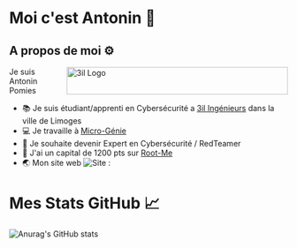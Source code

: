 # Moi c'est Antonin 👋

## A propos de moi ⚙️
<a href="https://www.3il-ingenieurs.fr/"><img src="https://upload.wikimedia.org/wikipedia/fr/d/d3/Logo_3iL_Ing%C3%A9nieurs.svg" align="right" margin-top="15px" width="400" height="50px" alt="3il Logo"></a>
Je suis Antonin Pomies<br>
 - 📚 Je suis étudiant/apprenti en Cybersécurité a <a href="https://www.3il-ingenieurs.fr/">3il Ingénieurs<a> dans la ville de Limoges
 - 💻 Je travaille à <a href="https://www.micro-genie.fr">Micro-Génie<a>
 - 📑 Je souhaite devenir Expert en Cybersécurité / RedTeamer
 - 🚩 J'ai un capital de 1200 pts sur <a href="https://www.root-me.org/HackMeSvP">Root-Me<a>
 - 🌏 Mon site web ![Site : ](antoninpomies.github.io)

# Mes Stats GitHub 📈
![Anurag's GitHub stats](https://github-readme-stats.vercel.app/api?username=antoninpomies&show_icons=true&theme=dark)
